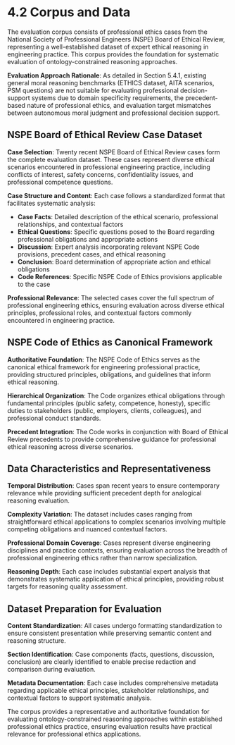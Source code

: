 # 4.2 Corpus and Data

The evaluation corpus consists of professional ethics cases from the National Society of Professional Engineers (NSPE) Board of Ethical Review, representing a well-established dataset of expert ethical reasoning in engineering practice. This corpus provides the foundation for systematic evaluation of ontology-constrained reasoning approaches.

**Evaluation Approach Rationale**: As detailed in Section 5.4.1, existing general moral reasoning benchmarks (ETHICS dataset, AITA scenarios, PSM questions) are not suitable for evaluating professional decision-support systems due to domain specificity requirements, the precedent-based nature of professional ethics, and evaluation target mismatches between autonomous moral judgment and professional decision support.

## NSPE Board of Ethical Review Case Dataset

**Case Selection**: Twenty recent NSPE Board of Ethical Review cases form the complete evaluation dataset. These cases represent diverse ethical scenarios encountered in professional engineering practice, including conflicts of interest, safety concerns, confidentiality issues, and professional competence questions.

**Case Structure and Content**: Each case follows a standardized format that facilitates systematic analysis:
- **Case Facts**: Detailed description of the ethical scenario, professional relationships, and contextual factors
- **Ethical Questions**: Specific questions posed to the Board regarding professional obligations and appropriate actions
- **Discussion**: Expert analysis incorporating relevant NSPE Code provisions, precedent cases, and ethical reasoning
- **Conclusion**: Board determination of appropriate action and ethical obligations
- **Code References**: Specific NSPE Code of Ethics provisions applicable to the case

**Professional Relevance**: The selected cases cover the full spectrum of professional engineering ethics, ensuring evaluation across diverse ethical principles, professional roles, and contextual factors commonly encountered in engineering practice.

## NSPE Code of Ethics as Canonical Framework

**Authoritative Foundation**: The NSPE Code of Ethics serves as the canonical ethical framework for engineering professional practice, providing structured principles, obligations, and guidelines that inform ethical reasoning.

**Hierarchical Organization**: The Code organizes ethical obligations through fundamental principles (public safety, competence, honesty), specific duties to stakeholders (public, employers, clients, colleagues), and professional conduct standards.

**Precedent Integration**: The Code works in conjunction with Board of Ethical Review precedents to provide comprehensive guidance for professional ethical reasoning across diverse scenarios.

## Data Characteristics and Representativeness

**Temporal Distribution**: Cases span recent years to ensure contemporary relevance while providing sufficient precedent depth for analogical reasoning evaluation.

**Complexity Variation**: The dataset includes cases ranging from straightforward ethical applications to complex scenarios involving multiple competing obligations and nuanced contextual factors.

**Professional Domain Coverage**: Cases represent diverse engineering disciplines and practice contexts, ensuring evaluation across the breadth of professional engineering ethics rather than narrow specialization.

**Reasoning Depth**: Each case includes substantial expert analysis that demonstrates systematic application of ethical principles, providing robust targets for reasoning quality assessment.

## Dataset Preparation for Evaluation

**Content Standardization**: All cases undergo formatting standardization to ensure consistent presentation while preserving semantic content and reasoning structure.

**Section Identification**: Case components (facts, questions, discussion, conclusion) are clearly identified to enable precise redaction and comparison during evaluation.

**Metadata Documentation**: Each case includes comprehensive metadata regarding applicable ethical principles, stakeholder relationships, and contextual factors to support systematic analysis.

The corpus provides a representative and authoritative foundation for evaluating ontology-constrained reasoning approaches within established professional ethics practice, ensuring evaluation results have practical relevance for professional ethics applications.
